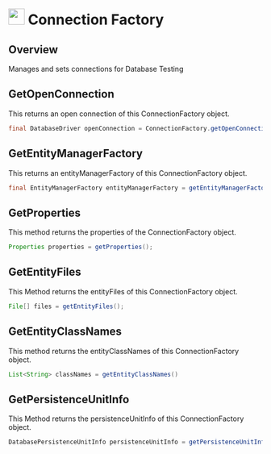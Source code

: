 # <img src="resources/jmaqslogo.jpg" height="32" width="32"> Connection Factory

## Overview
 Manages and sets connections for Database Testing
 
 ## GetOpenConnection
 This returns an open connection of this ConnectionFactory object.
 ```java
final DatabaseDriver openConnection = ConnectionFactory.getOpenConnection();
```

## GetEntityManagerFactory
This returns an entityManagerFactory of this ConnectionFactory object.
```java
final EntityManagerFactory entityManagerFactory = getEntityManagerFactory();
```

## GetProperties
This method returns the properties of the ConnectionFactory object.
```java
Properties properties = getProperties();
```

## GetEntityFiles
This Method returns the entityFiles of this ConnectionFactory object.
```java
File[] files = getEntityFiles();
```

## GetEntityClassNames
This method returns the entityClassNames of this ConnectionFactory object.
```java
List<String> classNames = getEntityClassNames() 
```

## GetPersistenceUnitInfo
This Method returns the persistenceUnitInfo of this ConnectionFactory object.
```java
DatabasePersistenceUnitInfo persistenceUnitInfo = getPersistenceUnitInfo(DatabaseConfig.getDatabaseName());
```
